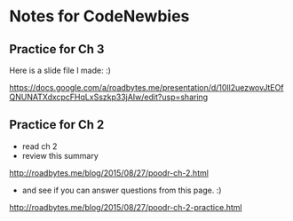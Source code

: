 # Notes for CodeNewbies

## Practice for Ch 3

Here is a slide file I made:  :)

https://docs.google.com/a/roadbytes.me/presentation/d/10ll2uezwovJtEOfQNUNATXdxcpcFHqLxSszkp33jAIw/edit?usp=sharing

## Practice for Ch 2

* read ch 2 
* review this summary 

http://roadbytes.me/blog/2015/08/27/poodr-ch-2.html

* and see if you can answer questions from this page.  :)

http://roadbytes.me/blog/2015/08/27/poodr-ch-2-practice.html
